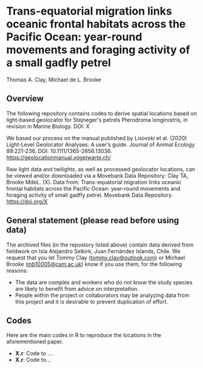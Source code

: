 # Trans-equatorial migration links oceanic frontal habitats across the Pacific Ocean: year-round movements and foraging activity of a small gadfly petrel 

Thomas A. Clay, Michael de L. Brooke

## Overview

The following repository contains codes to derive spatial locations based on light-based geolocator for Stejneger's petrels Pterodroma longirostris, in revision in Marine Biology. DOI: X

We based our process on the manual published by Lisovski et al. (2020) Light-Level Geolocator Analyses: A user’s guide. Journal of Animal Ecology 89:221-236. DOI: 10.1111/1365-2656.13036. https://geolocationmanual.vogelwarte.ch/

Raw light data and twilights, as well as processed geolocator locations, can be viewed and/or downloaded via a Movebank Data Repository: Clay TA, Brooke MdeL. (X). Data from: Trans-equatorial migration links oceanic frontal habitats across the Pacific Ocean: year-round movements and foraging activity of small gadfly petrel. Movebank Data Repository. https://doi.org/X

## General statement (please read before using data)

The archived files (in the repostory listed above) contain data derived from fieldwork on Isla Alejandro Selkirk, Juan Fernández Islands, Chile. We request that you let Tommy Clay (tommy.clay@outlook.com) or Michael Brooke (mb10005@cam.ac.uk) know if you use them, for the following reasons:
- The data are complex and workers who do not know the study species are likely to benefit from advice on interpretation.
- People within the project or collaborators may be analyzing data from this project and it is desirable to prevent duplication of effort.

## Codes

Here are the main codes in R to reproduce the locations in the aforementioned paper.

- **X.r**: Code to ....
- **X.r**: Code to...
